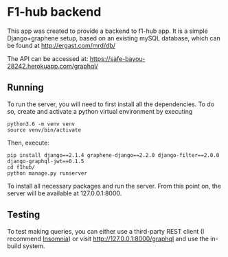 # F1-hub backend

This app was created to provide a backend to f1-hub app.
It is a simple Django+graphene setup, based on an existing mySQL database, which can be found at http://ergast.com/mrd/db/

The API can be accessed at: https://safe-bayou-28242.herokuapp.com/graphql/

## Running 

To run the server, you will need to first install all the dependencies. To do so, create and activate a python virtual environment by executing
```
python3.6 -m venv venv
source venv/bin/activate
```
Then, execute:
```
pip install django==2.1.4 graphene-django==2.2.0 django-filter==2.0.0 django-graphql-jwt==0.1.5
cd f1hub/
python manage.py runserver
```
To install all necessary packages and run the server.
From this point on, the server will be available at 127.0.0.1:8000.

## Testing

To test making queries, you can either use a third-party REST client (I recommend [Insomnia](https://insomnia.rest/)) or visit http://127.0.0.1:8000/graphql and use the in-build system.
